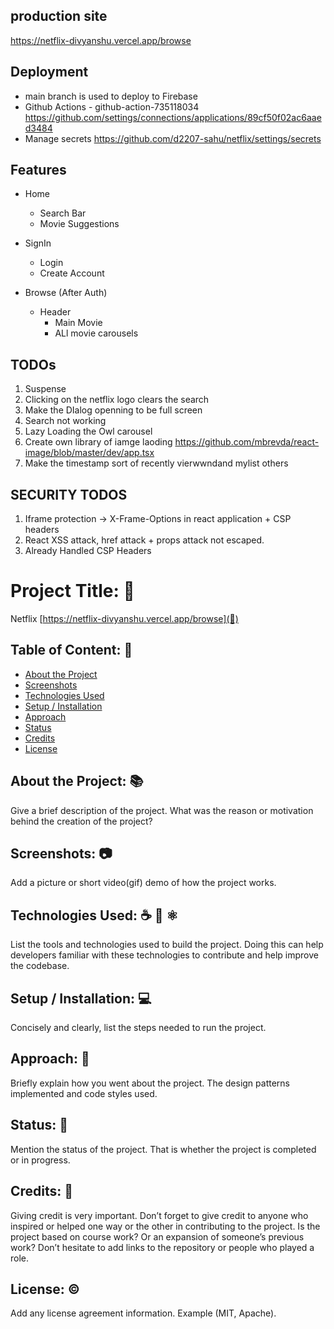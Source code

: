 ## production site
https://netflix-divyanshu.vercel.app/browse

## Deployment
- main branch is used to deploy to Firebase
- Github Actions - github-action-735118034
https://github.com/settings/connections/applications/89cf50f02ac6aaed3484
- Manage secrets
https://github.com/d2207-sahu/netflix/settings/secrets

## Features
- Home 
    - Search Bar
    - Movie Suggestions

- SignIn
    - Login
    - Create Account

- Browse (After Auth)
    - Header
        - Main Movie
        - ALl movie carousels


## TODOs
1. Suspense
3. Clicking on the netflix logo clears the search
7. Make the DIalog openning to be full screen
9. Search not working
10. Lazy Loading the Owl carousel
11. Create own library of iamge laoding https://github.com/mbrevda/react-image/blob/master/dev/app.tsx
12. Make the timestamp sort of recently vierwwndand mylist others

## SECURITY TODOS
1. Iframe protection -> X-Frame-Options in react application + CSP headers
2. React XSS attack, href attack + props attack not escaped.
3. Already Handled CSP Headers
# Project Title: 📛
Netflix
[https://netflix-divyanshu.vercel.app/browse](🔗)

## Table of Content: 📑
- [About the Project](#about-the-project)
- [Screenshots](#screenshots)
- [Technologies Used](#technologies-used)
- [Setup / Installation](#setup--installation)
- [Approach](#approach)
- [Status](#status)
- [Credits](#credits)
- [License](#license)

## About the Project: 📚
Give a brief description of the project. What was the reason or motivation behind the creation of the project?

## Screenshots: 📷
Add a picture or short video(gif) demo of how the project works.

## Technologies Used: ☕️ 🐍 ⚛️
List the tools and technologies used to build the project. Doing this can help developers familiar with these technologies to contribute and help improve the codebase.

## Setup / Installation: 💻
Concisely and clearly, list the steps needed to run the project.

## Approach: 🚶
Briefly explain how you went about the project. The design patterns implemented and code styles used.

## Status: 📶
Mention the status of the project. That is whether the project is completed or in progress.

## Credits: 📝
Giving credit is very important. Don’t forget to give credit to anyone who inspired or helped one way or the other in contributing to the project. Is the project based on course work? Or an expansion of someone’s previous work? Don’t hesitate to add links to the repository or people who played a role.

## License: ©️
Add any license agreement information. Example (MIT, Apache).
